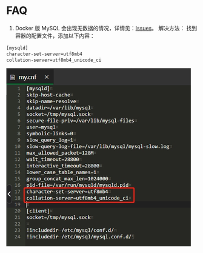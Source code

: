 # FAQ

1. Docker 版 MySQL 会出现无数据的情况，详情见：[Issues](https://github.com/HackAllSec/XuanQiong/issues/2)。
解决方法：
找到容器的配置文件，添加以下内容：
```
[mysqld]
character-set-server=utf8mb4
collation-server=utf8mb4_unicode_ci
```
![](images/faq/my_cnf.png)
